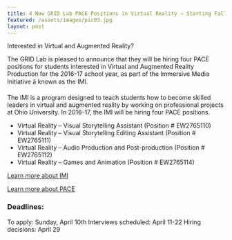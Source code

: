 ```yaml
---
title: 4 New GRID Lab PACE Positions in Virtual Reality – Starting Fall 2016
featured: /assets/images/pic03.jpg
layout: post
---
```


Interested in Virtual and Augmented Reality?

The GRID Lab is pleased to announce that they will be hiring four PACE positions for students interested in Virtual and Augmented Reality Production for the 2016-17 school year, as part of the Immersive Media Initiative â known as the IMI.

The IMI is a program designed to teach students how to become skilled leaders in virtual and augmented reality by working on professional projects at Ohio University.  In 2016-17, the IMI will be hiring four PACE positions.

* Virtual Reality – Visual Storytelling Assistant (Position # EW2765110)
* Virtual Reality – Visual Storytelling Editing Assistant (Position # EW2765111)
* Virtual Reality – Audio Production and Post-production (Position # EW2765112)
* Virtual Reality – Games and Animation (Position # EW2765114)

[Learn more about IMI](www.ohio.edu/scrippscollege/newsevents/news-story.cfm?newsItem=3F616337-5056-A874-1DC7DCB1E9B41B4B)

[Learn more about PACE](https://www.ohio.edu/financialaid/employment/emp_pace.cfm)

### Deadlines: 

To apply:   Sunday, April 10th
Interviews scheduled:   April 11-22
Hiring decisions:   April 29
